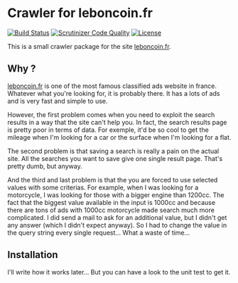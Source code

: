 Crawler for leboncoin.fr
========================

[![Build Status](https://api.travis-ci.org/rfussien/leboncoin-crawler.svg)](https://travis-ci.org/rfussien/leboncoin-crawler/)
[![Scrutinizer Code Quality](https://scrutinizer-ci.com/g/rfussien/leboncoin-crawler/badges/quality-score.png)](https://scrutinizer-ci.com/g/rfussien/leboncoin-crawler/)
[![License](https://poser.pugx.org/rfussien/leboncoin-crawler/license.svg)](https://packagist.org/packages/rfussien/leboncoin-crawler)

This is a small crawler package for the site [leboncoin.fr](http://www.leboncoin.fr).

## Why ?

[leboncoin.fr](http://www.leboncoin.fr) is one of the most famous classified ads
website in france. Whatever what you're looking for, it is probably there. It has
a lots of ads and is very fast and simple to use.

However, the first problem comes when you need to exploit the search results in
a way that the site can't help you. In fact, the search results page is
pretty poor in terms of data.
For exemple, it'd be so cool to get the mileage when I'm looking for a car or
the surface when I'm looking for a flat.

The second problem is that saving a search is really a pain on the actual site.
All the searches you want to save give one single result page. That's pretty dumb,
but anyway.

And the third and last problem is that the you are forced to use selected values
with some criterias. For example, when I was looking for a motorcycle, I was
looking for those with a bigger engine than 1200cc. The fact that the biggest
value available in the input is 1000cc and because there are tons of ads with
1000cc motorcycle made search much more complicated. I did send a mail to ask
for an additional value, but I didn't get any answer (which I didn't expect
anyway). So I had to change the value in the query string every single request...
What a waste of time...

## Installation

I'll write how it works later... But you can have a look to the unit test to
get it.
